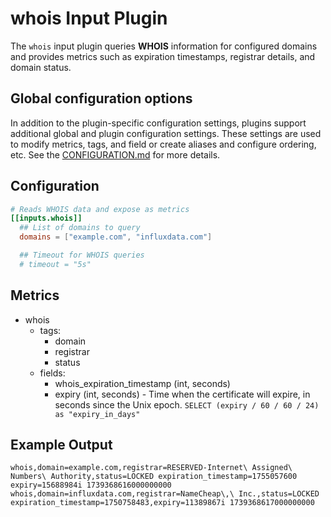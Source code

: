 # whois Input Plugin

The `whois` input plugin queries **WHOIS** information for configured
domains and provides metrics such as expiration timestamps, registrar
details, and domain status.

## Global configuration options <!-- @/docs/includes/plugin_config.md -->

In addition to the plugin-specific configuration settings, plugins support
additional global and plugin configuration settings. These settings are used to
modify metrics, tags, and field or create aliases and configure ordering, etc.
See the [CONFIGURATION.md][CONFIGURATION.md] for more details.

[CONFIGURATION.md]: ../../../docs/CONFIGURATION.md#plugins

## Configuration

```toml @sample.conf
# Reads WHOIS data and expose as metrics
[[inputs.whois]]
  ## List of domains to query
  domains = ["example.com", "influxdata.com"]

  ## Timeout for WHOIS queries
  # timeout = "5s"
```

## Metrics

- whois
  - tags:
    - domain
    - registrar
    - status
  - fields:
    - whois_expiration_timestamp (int, seconds)
    - expiry (int, seconds) - Time when the certificate will expire, in seconds
      since the Unix epoch. `SELECT (expiry / 60 / 60 / 24) as "expiry_in_days"`

## Example Output

```text
whois,domain=example.com,registrar=RESERVED-Internet\ Assigned\ Numbers\ Authority,status=LOCKED expiration_timestamp=1755057600 expiry=15688984i 1739368616000000000
whois,domain=influxdata.com,registrar=NameCheap\,\ Inc.,status=LOCKED expiration_timestamp=1750758483,expiry=11389867i 1739368617000000000
```
